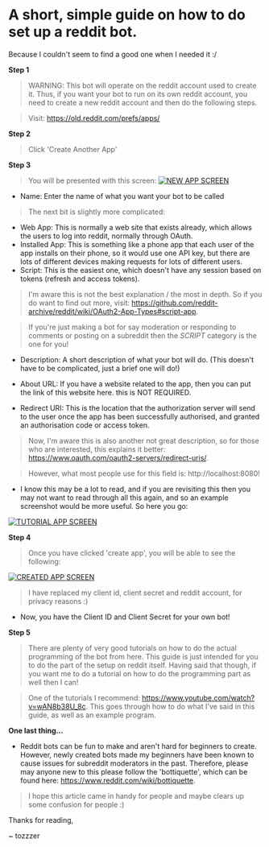 # A short, simple guide on how to do set up a reddit bot.
Because I couldn't seem to find a good one when I needed it :/

**Step 1**
> WARNING: This bot will operate on the reddit account used to create it. Thus, if you want your bot to run on its own reddit account, you need to create a new reddit account and then do the following steps.

> Visit: https://old.reddit.com/prefs/apps/

**Step 2**
> Click 'Create Another App'

**Step 3**
> You will be presented with this screen:
[![NEW APP SCREEN](https://snipboard.io/FUY3wA.jpg)]()

- Name: Enter the name of what you want your bot to be called

> The next bit is slightly more complicated: 
- Web App: This is normally a web site that exists already, which allows the users to log into reddit, normally through OAuth.
- Installed App: This is something like a phone app that each user of the app installs on their phone, so it would use one API key, but there are lots of different devices making requests for lots of different users.
- Script: This is the easiest one, which doesn't have any session based on tokens (refresh and access tokens).

> I'm aware this is not the best explanation / the most in depth. So if you do want to find out more, visit: https://github.com/reddit-archive/reddit/wiki/OAuth2-App-Types#script-app. 

> If you're just making a bot for say moderation or responding to comments or posting on a subreddit then the *SCRIPT* category is the one for you! 

- Description: A short description of what your bot will do. (This doesn't have to be complicated, just a brief one will do!)

- About URL: If you have a website related to the app, then you can put the link of this website here. this is NOT REQUIRED.

- Redirect URI: This is the location that the authorization server will send to the user once the app has been successfully authorised, and granted an authorisation code or access token. 
> Now, I'm aware this is also another not great description, so for those who are interested, this explains it better: https://www.oauth.com/oauth2-servers/redirect-uris/.

> However, what most people use for this field is: http://localhost:8080!

- I know this may be a lot to read, and if you are revisiting this then you may not want to read through all this again, and so an example screenshot would be more useful. So here you go: 

[![TUTORIAL APP SCREEN](https://snipboard.io/vStXCo.jpg)]()

**Step 4**
> Once you have clicked 'create app', you will be able to see the following:

[![CREATED APP SCREEN](https://snipboard.io/JWTSzG.jpg)]()

> I have replaced my client id, client secret and reddit account, for privacy reasons :)

- Now, you have the Client ID and Client Secret for your own bot!

**Step 5**
> There are plenty of very good tutorials on how to do the actual programming of the bot from here. This guide is just intended for you to do the part of the setup on reddit itself. 
> Having said that though, if you want me to do a tutorial on how to do the programming part as well then I can!

> One of the tutorials I recommend: https://www.youtube.com/watch?v=wAN8b38U_8c. This goes through how to do what I've said in this guide, as well as an example program. 

**One last thing...**
- Reddit bots can be fun to make and aren't hard for beginners to create. However, newly created bots made my beginners have been known to cause issues for subreddit moderators in the past. Therefore, please may anyone new to this please follow the 'bottiquette', which can be found here: https://www.reddit.com/wiki/bottiquette.

> I hope this article came in handy for people and maybe clears up some confusion for people :)


Thanks for reading,

~ tozzzer




